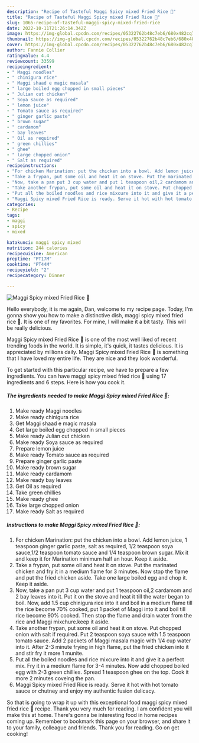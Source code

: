 ```yaml
---
description: "Recipe of Tasteful Maggi Spicy mixed Fried Rice 🍚"
title: "Recipe of Tasteful Maggi Spicy mixed Fried Rice 🍚"
slug: 1065-recipe-of-tasteful-maggi-spicy-mixed-fried-rice
date: 2022-10-11T21:26:14.342Z
image: https://img-global.cpcdn.com/recipes/05322762b48c7eb6/680x482cq70/maggi-spicy-mixed-fried-rice-recipe-main-photo.jpg
thumbnail: https://img-global.cpcdn.com/recipes/05322762b48c7eb6/680x482cq70/maggi-spicy-mixed-fried-rice-recipe-main-photo.jpg
cover: https://img-global.cpcdn.com/recipes/05322762b48c7eb6/680x482cq70/maggi-spicy-mixed-fried-rice-recipe-main-photo.jpg
author: Fannie Collier
ratingvalue: 4.4
reviewcount: 33599
recipeingredient:
- " Maggi noodles"
- " chinigura rice"
- " Maggi shaad e magic masala"
- " large boiled egg chopped in small pieces"
- " Julian cut chicken"
- " Soya sauce as required"
- " lemon juice"
- " Tomato sauce as required"
- " ginger garlic paste"
- " brown sugar"
- " cardamom"
- " bay leaves"
- " Oil as required"
- " green chillies"
- " ghee"
- " large chopped onion"
- " Salt as required"
recipeinstructions:
- "For chicken Marination: put the chicken into a bowl. Add lemon juice, 1 teaspoon ginger garlic paste, salt as required, 1/2 teaspoon soya sauce,1/2 teaspoon tomato sauce and 1/4 teaspoon brown sugar. Mix it and keep it for Marination minimum half an hour. Keep it aside."
- "Take a frypan, put some oil and heat it on stove. Put the marinated chicken and fry it in a medium flame for 3 minutes. Now stop the flame and put the fried chicken aside. Take one large boiled egg and chop it. Keep it aside."
- "Now, take a pan put 3 cup water and put 1 teaspoon oil,2 cardamom and 2 bay leaves into it. Put it on the stove and heat it till the water began to boil. Now, add 1.5 cup chinigura rice into it and boil in a medium flame till the rice become 70% cooked, put 1 packet of Maggi into it and boil till rice become 90% cooked. Then stop the flame and drain water from the rice and Maggi mixchure.keep it aside."
- "Take another frypan, put some oil and heat it on stove. Put chopped onion with salt if required. Put 2 teaspoon soya sauce with 1.5 teaspoon tomato sauce. Add 2 packets of Maggi masala magic with 1/4 cup water into it. After 2-3 minute frying in high flame, put the fried chicken into it and stir fry it more 1 munite."
- "Put all the boiled noodles and rice mixcure into it and give it a perfect mix. Fry it in a medium flame for 3-4 minutes. Now add chopped boiled egg with 2-3 green chillies. Spread 1 teaspoon ghee on the top. Cook it more 2 minutes coveing the pan."
- "Maggi Spicy mixed Fried Rice is ready. Serve it hot with hot tomato sauce or chutney and enjoy my authentic fusion delicacy."
categories:
- Recipe
tags:
- maggi
- spicy
- mixed

katakunci: maggi spicy mixed 
nutrition: 244 calories
recipecuisine: American
preptime: "PT17M"
cooktime: "PT44M"
recipeyield: "2"
recipecategory: Dinner

---
```



![Maggi Spicy mixed Fried Rice 🍚](https://img-global.cpcdn.com/recipes/05322762b48c7eb6/680x482cq70/maggi-spicy-mixed-fried-rice-recipe-main-photo.jpg)

Hello everybody, it is me again, Dan, welcome to my recipe page. Today, I'm gonna show you how to make a distinctive dish, maggi spicy mixed fried rice 🍚. It is one of my favorites. For mine, I will make it a bit tasty. This will be really delicious.



Maggi Spicy mixed Fried Rice 🍚 is one of the most well liked of recent trending foods in the world. It is simple, it's quick, it tastes delicious. It is appreciated by millions daily. Maggi Spicy mixed Fried Rice 🍚 is something that I have loved my entire life. They are nice and they look wonderful.


To get started with this particular recipe, we have to prepare a few ingredients. You can have maggi spicy mixed fried rice 🍚 using 17 ingredients and 6 steps. Here is how you cook it.

<!--inarticleads1-->

##### The ingredients needed to make Maggi Spicy mixed Fried Rice 🍚:

1. Make ready  Maggi noodles
1. Make ready  chinigura rice
1. Get  Maggi shaad e magic masala
1. Get  large boiled egg chopped in small pieces
1. Make ready  Julian cut chicken
1. Make ready  Soya sauce as required
1. Prepare  lemon juice
1. Make ready  Tomato sauce as required
1. Prepare  ginger garlic paste
1. Make ready  brown sugar
1. Make ready  cardamom
1. Make ready  bay leaves
1. Get  Oil as required
1. Take  green chillies
1. Make ready  ghee
1. Take  large chopped onion
1. Make ready  Salt as required




<!--inarticleads2-->

##### Instructions to make Maggi Spicy mixed Fried Rice 🍚:

1. For chicken Marination: put the chicken into a bowl. Add lemon juice, 1 teaspoon ginger garlic paste, salt as required, 1/2 teaspoon soya sauce,1/2 teaspoon tomato sauce and 1/4 teaspoon brown sugar. Mix it and keep it for Marination minimum half an hour. Keep it aside.
1. Take a frypan, put some oil and heat it on stove. Put the marinated chicken and fry it in a medium flame for 3 minutes. Now stop the flame and put the fried chicken aside. Take one large boiled egg and chop it. Keep it aside.
1. Now, take a pan put 3 cup water and put 1 teaspoon oil,2 cardamom and 2 bay leaves into it. Put it on the stove and heat it till the water began to boil. Now, add 1.5 cup chinigura rice into it and boil in a medium flame till the rice become 70% cooked, put 1 packet of Maggi into it and boil till rice become 90% cooked. Then stop the flame and drain water from the rice and Maggi mixchure.keep it aside.
1. Take another frypan, put some oil and heat it on stove. Put chopped onion with salt if required. Put 2 teaspoon soya sauce with 1.5 teaspoon tomato sauce. Add 2 packets of Maggi masala magic with 1/4 cup water into it. After 2-3 minute frying in high flame, put the fried chicken into it and stir fry it more 1 munite.
1. Put all the boiled noodles and rice mixcure into it and give it a perfect mix. Fry it in a medium flame for 3-4 minutes. Now add chopped boiled egg with 2-3 green chillies. Spread 1 teaspoon ghee on the top. Cook it more 2 minutes coveing the pan.
1. Maggi Spicy mixed Fried Rice is ready. Serve it hot with hot tomato sauce or chutney and enjoy my authentic fusion delicacy.




So that is going to wrap it up with this exceptional food maggi spicy mixed fried rice 🍚 recipe. Thank you very much for reading. I am confident you will make this at home. There's gonna be interesting food in home recipes coming up. Remember to bookmark this page on your browser, and share it to your family, colleague and friends. Thank you for reading. Go on get cooking!
